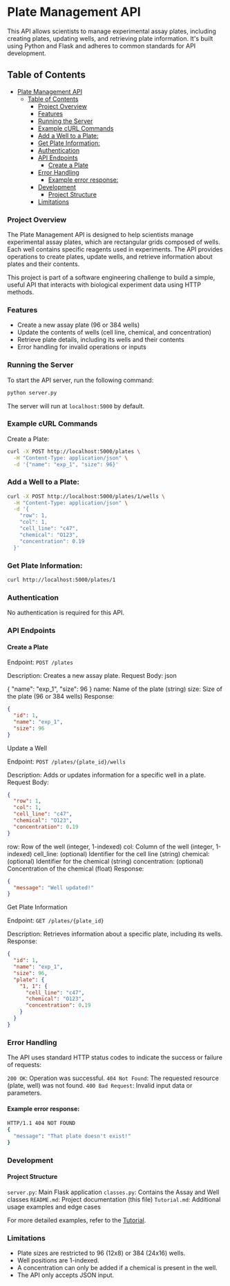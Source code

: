 # Plate Management API

This API allows scientists to manage experimental assay plates, including creating plates, updating wells, and retrieving plate information. It's built using Python and Flask and adheres to common standards for API development.

## Table of Contents

- [Plate Management API](#plate-management-api)
  - [Table of Contents](#table-of-contents)
    - [Project Overview](#project-overview)
    - [Features](#features)
    - [Running the Server](#running-the-server)
    - [Example cURL Commands](#example-curl-commands)
    - [Add a Well to a Plate:](#add-a-well-to-a-plate)
    - [Get Plate Information:](#get-plate-information)
    - [Authentication](#authentication)
    - [API Endpoints](#api-endpoints)
      - [Create a Plate](#create-a-plate)
    - [Error Handling](#error-handling)
      - [Example error response:](#example-error-response)
    - [Development](#development)
      - [Project Structure](#project-structure)
    - [Limitations](#limitations)

### Project Overview

The Plate Management API is designed to help scientists manage experimental assay plates, which are rectangular grids composed of wells. Each well contains specific reagents used in experiments. The API provides operations to create plates, update wells, and retrieve information about plates and their contents.

This project is part of a software engineering challenge to build a simple, useful API that interacts with biological experiment data using HTTP methods.

### Features

- Create a new assay plate (96 or 384 wells)
- Update the contents of wells (cell line, chemical, and concentration)
- Retrieve plate details, including its wells and their contents
- Error handling for invalid operations or inputs

### Running the Server
To start the API server, run the following command:
```bash
python server.py
```

The server will run at ```localhost:5000``` by default.

### Example cURL Commands
Create a Plate:
```bash
curl -X POST http://localhost:5000/plates \
  -H "Content-Type: application/json" \
  -d '{"name": "exp_1", "size": 96}'
```
### Add a Well to a Plate:
```bash
curl -X POST http://localhost:5000/plates/1/wells \
  -H "Content-Type: application/json" \
  -d '{
    "row": 1,
    "col": 1,
    "cell_line": "c47",
    "chemical": "O123",
    "concentration": 0.19
  }'
```
### Get Plate Information:
```bash
curl http://localhost:5000/plates/1
```
### Authentication
No authentication is required for this API.

### API Endpoints
#### Create a Plate

Endpoint: ```POST /plates```

Description: Creates a new assay plate.
Request Body:
json

{
  "name": "exp_1",
  "size": 96
}
name: Name of the plate (string)
size: Size of the plate (96 or 384 wells)
Response:
```json
{
  "id": 1,
  "name": "exp_1",
  "size": 96
}
```
Update a Well

Endpoint: ```POST /plates/{plate_id}/wells```

Description: Adds or updates information for a specific well in a plate.
Request Body:
```json
{
  "row": 1,
  "col": 1,
  "cell_line": "c47",
  "chemical": "O123",
  "concentration": 0.19
}
```
row: Row of the well (integer, 1-indexed)
col: Column of the well (integer, 1-indexed)
cell_line: (optional) Identifier for the cell line (string)
chemical: (optional) Identifier for the chemical (string)
concentration: (optional) Concentration of the chemical (float)
Response:
```json
{
  "message": "Well updated!"
}
```
Get Plate Information

Endpoint: ```GET /plates/{plate_id}```

Description: Retrieves information about a specific plate, including its wells.
Response:
```json
{
  "id": 1,
  "name": "exp_1",
  "size": 96,
  "plate": {
    "1, 1": {
      "cell_line": "c47",
      "chemical": "O123",
      "concentration": 0.19
    }
  }
}
```
### Error Handling
The API uses standard HTTP status codes to indicate the success or failure of requests:

```200 OK```: Operation was successful.
```404 Not Found```: The requested resource (plate, well) was not found.
```400 Bad Request```: Invalid input data or parameters.
#### Example error response:

```bash
HTTP/1.1 404 NOT FOUND
{
  "message": "That plate doesn't exist!"
}
```
### Development
#### Project Structure

```server.py```: Main Flask application
```classes.py```: Contains the Assay and Well classes
```README.md```: Project documentation (this file)
```Tutorial.md```: Additional usage examples and edge cases

For more detailed examples, refer to the [Tutorial](Tutorial.md).

### Limitations
* Plate sizes are restricted to 96 (12x8) or 384 (24x16) wells.
* Well positions are 1-indexed.
* A concentration can only be added if a chemical is present in the well.
* The API only accepts JSON input.


